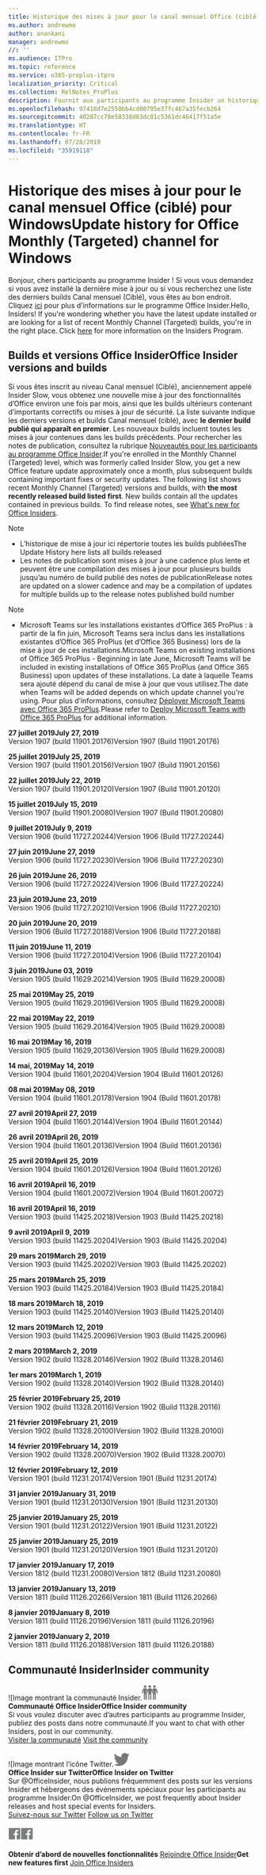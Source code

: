 ```yaml
---
title: Historique des mises à jour pour le canal mensuel Office (ciblé)
ms.author: andrewmo
author: anankani
manager: andrewmo
//: ''
ms.audience: ITPro
ms.topic: reference
ms.service: o365-proplus-itpro
localization_priority: Critical
ms.collection: RelNotes_ProPlus
description: Fournit aux participants au programme Insider un historique des mises à jour pour les versions Canal mensuel (ciblé) pour ordinateur de bureau Windows
ms.openlocfilehash: 97418d7e2550bb4cd00795e37fc467a35fecb264
ms.sourcegitcommit: 40287cc78e58338d63dc01c5361dc46417f51a5e
ms.translationtype: HT
ms.contentlocale: fr-FR
ms.lasthandoff: 07/28/2019
ms.locfileid: "35919118"
---
```

# <a name="update-history-for-office-monthly-targeted-channel-for-windows"></a><span data-ttu-id="db37c-103">Historique des mises à jour pour le canal mensuel Office (ciblé) pour Windows</span><span class="sxs-lookup"><span data-stu-id="db37c-103">Update history for Office Monthly (Targeted) channel for Windows</span></span>

<span data-ttu-id="db37c-p101">Bonjour, chers participants au programme Insider ! Si vous vous demandez si vous avez installé la dernière mise à jour ou si vous recherchez une liste des derniers builds Canal mensuel (Ciblé), vous êtes au bon endroit. Cliquez [ici](https://insider.office.com/) pour plus d’informations sur le programme Office Insider.</span><span class="sxs-lookup"><span data-stu-id="db37c-p101">Hello, Insiders! If you're wondering whether you have the latest update installed or are looking for a list of recent Monthly Channel (Targeted) builds, you're in the right place. Click [here](https://insider.office.com/) for more information on the Insiders Program.</span></span>

## <a name="office-insider-versions-and-builds"></a><span data-ttu-id="db37c-107">Builds et versions Office Insider</span><span class="sxs-lookup"><span data-stu-id="db37c-107">Office Insider versions and builds</span></span>

<span data-ttu-id="db37c-p102">Si vous êtes inscrit au niveau Canal mensuel (Ciblé), anciennement appelé Insider Slow, vous obtenez une nouvelle mise à jour des fonctionnalités d’Office environ une fois par mois, ainsi que les builds ultérieurs contenant d’importants correctifs ou mises à jour de sécurité. La liste suivante indique les derniers versions et builds Canal mensuel (ciblé), avec **le dernier build publié qui apparaît en premier**. Les nouveaux builds incluent toutes les mises à jour contenues dans les builds précédents. Pour rechercher les notes de publication, consultez la rubrique [Nouveautés pour les participants au programme Office Insider](https://support.office.com/fr-FR/article/what-s-new-for-office-insiders-c152d1e2-96ff-4ce9-8c14-e74e13847a24).</span><span class="sxs-lookup"><span data-stu-id="db37c-p102">If you're enrolled in the Monthly Channel (Targeted) level, which was formerly called Insider Slow, you get a new Office feature update approximately once a month, plus subsequent builds containing important fixes or security updates. The following list shows recent Monthly Channel (Targeted) versions and builds, with **the most recently released build listed first**. New builds contain all the updates contained in previous builds. To find release notes, see [What's new for Office Insiders](https://support.office.com/fr-FR/article/what-s-new-for-office-insiders-c152d1e2-96ff-4ce9-8c14-e74e13847a24).</span></span>

> [!NOTE]
> - <span data-ttu-id="db37c-112">L’historique de mise à jour ici répertorie toutes les builds publiées</span><span class="sxs-lookup"><span data-stu-id="db37c-112">The Update History here lists all builds released</span></span>
> - <span data-ttu-id="db37c-113">Les notes de publication sont mises à jour à une cadence plus lente et peuvent être une compilation des mises à jour pour plusieurs builds jusqu’au numéro de build publié des notes de publication</span><span class="sxs-lookup"><span data-stu-id="db37c-113">Release notes are updated on a slower cadence and may be a compilation of updates for multiple builds up to the release notes published build number</span></span>

 > [!NOTE]
> - <span data-ttu-id="db37c-114">Microsoft Teams sur les installations existantes d’Office 365 ProPlus : à partir de la fin juin, Microsoft Teams sera inclus dans les installations existantes d’Office 365 ProPlus (et d’Office 365 Business) lors de la mise à jour de ces installations.</span><span class="sxs-lookup"><span data-stu-id="db37c-114">Microsoft Teams on existing installations of Office 365 ProPlus - Beginning in late June, Microsoft Teams will be included in existing installations of Office 365 ProPlus (and Office 365 Business) upon updates of these installations.</span></span> <span data-ttu-id="db37c-115">La date à laquelle Teams sera ajouté dépend du canal de mise à jour que vous utilisez.</span><span class="sxs-lookup"><span data-stu-id="db37c-115">The date when Teams will be added depends on which update channel you're using.</span></span> <span data-ttu-id="db37c-116">Pour plus d’informations, consultez [Déployer Microsoft Teams avec Office 365 ProPlus](https://docs.microsoft.com/fr-FR/deployoffice/teams-install).</span><span class="sxs-lookup"><span data-stu-id="db37c-116">Please refer to [Deploy Microsoft Teams with Office 365 ProPlus](https://docs.microsoft.com/fr-FR/deployoffice/teams-install) for additional information.</span></span>

[//]: # (NE PAS SUPPRIMER)

<span data-ttu-id="db37c-118">**27 juillet 2019**</span><span class="sxs-lookup"><span data-stu-id="db37c-118">**July 27, 2019**</span></span><br/>
<span data-ttu-id="db37c-119">Version 1907 (build 11901.20176)</span><span class="sxs-lookup"><span data-stu-id="db37c-119">Version 1907 (Build 11901.20176)</span></span><br/>

<span data-ttu-id="db37c-120">**25 juillet 2019**</span><span class="sxs-lookup"><span data-stu-id="db37c-120">**July 25, 2019**</span></span><br/>
<span data-ttu-id="db37c-121">Version 1907 (build 11901.20156)</span><span class="sxs-lookup"><span data-stu-id="db37c-121">Version 1907 (Build 11901.20156)</span></span><br/>

<span data-ttu-id="db37c-122">**22 juillet 2019**</span><span class="sxs-lookup"><span data-stu-id="db37c-122">**July 22, 2019**</span></span><br/>
<span data-ttu-id="db37c-123">Version 1907 (build 11901.20120)</span><span class="sxs-lookup"><span data-stu-id="db37c-123">Version 1907 (Build 11901.20120)</span></span><br/>

<span data-ttu-id="db37c-124">**15 juillet 2019**</span><span class="sxs-lookup"><span data-stu-id="db37c-124">**July 15, 2019**</span></span><br/>
<span data-ttu-id="db37c-125">Version 1907 (build 11901.20080)</span><span class="sxs-lookup"><span data-stu-id="db37c-125">Version 1907 (Build 11901.20080)</span></span><br/>

<span data-ttu-id="db37c-126">**9 juillet 2019**</span><span class="sxs-lookup"><span data-stu-id="db37c-126">**July 9, 2019**</span></span><br/>
<span data-ttu-id="db37c-127">Version 1906 (build 11727.20244)</span><span class="sxs-lookup"><span data-stu-id="db37c-127">Version 1906 (Build 11727.20244)</span></span><br/>

<span data-ttu-id="db37c-128">**27 juin 2019**</span><span class="sxs-lookup"><span data-stu-id="db37c-128">**June 27, 2019**</span></span><br/>
<span data-ttu-id="db37c-129">Version 1906 (build 11727.20230)</span><span class="sxs-lookup"><span data-stu-id="db37c-129">Version 1906 (Build 11727.20230)</span></span><br/>

<span data-ttu-id="db37c-130">**26 juin 2019**</span><span class="sxs-lookup"><span data-stu-id="db37c-130">**June 26, 2019**</span></span><br/>
<span data-ttu-id="db37c-131">Version 1906 (build 11727.20224)</span><span class="sxs-lookup"><span data-stu-id="db37c-131">Version 1906 (Build 11727.20224)</span></span><br/>

<span data-ttu-id="db37c-132">**23 juin 2019**</span><span class="sxs-lookup"><span data-stu-id="db37c-132">**June 23, 2019**</span></span><br/>
<span data-ttu-id="db37c-133">Version 1906 (build 11727.20210)</span><span class="sxs-lookup"><span data-stu-id="db37c-133">Version 1906 (Build 11727.20210)</span></span><br/>

<span data-ttu-id="db37c-134">**20 juin 2019**</span><span class="sxs-lookup"><span data-stu-id="db37c-134">**June 20, 2019**</span></span><br/>
<span data-ttu-id="db37c-135">Version 1906 (Build 11727.20188)</span><span class="sxs-lookup"><span data-stu-id="db37c-135">Version 1906 (Build 11727.20188)</span></span><br/>

<span data-ttu-id="db37c-136">**11 juin 2019**</span><span class="sxs-lookup"><span data-stu-id="db37c-136">**June 11, 2019**</span></span><br/>
<span data-ttu-id="db37c-137">Version 1906 (build 11727.20104)</span><span class="sxs-lookup"><span data-stu-id="db37c-137">Version 1906 (Build 11727.20104)</span></span><br/>

<span data-ttu-id="db37c-138">**3 juin 2019**</span><span class="sxs-lookup"><span data-stu-id="db37c-138">**June 03, 2019**</span></span><br/>
<span data-ttu-id="db37c-139">Version 1905 (build 11629.20214)</span><span class="sxs-lookup"><span data-stu-id="db37c-139">Version 1905 (Build 11629.20008)</span></span><br/>

<span data-ttu-id="db37c-140">**25 mai 2019**</span><span class="sxs-lookup"><span data-stu-id="db37c-140">**May 25, 2019**</span></span><br/>
<span data-ttu-id="db37c-141">Version 1905 (build 11629.20196)</span><span class="sxs-lookup"><span data-stu-id="db37c-141">Version 1905 (Build 11629.20008)</span></span><br/>

<span data-ttu-id="db37c-142">**22 mai 2019**</span><span class="sxs-lookup"><span data-stu-id="db37c-142">**May 22, 2019**</span></span><br/> <span data-ttu-id="db37c-143">Version 1905 (build 11629.20164)</span><span class="sxs-lookup"><span data-stu-id="db37c-143">Version 1905 (Build 11629.20008)</span></span><br/>

<span data-ttu-id="db37c-144">**16 mai 2019**</span><span class="sxs-lookup"><span data-stu-id="db37c-144">**May 16, 2019**</span></span><br/>
<span data-ttu-id="db37c-145">Version 1905 (build 11629,20136)</span><span class="sxs-lookup"><span data-stu-id="db37c-145">Version 1905 (Build 11629.20008)</span></span><br/>

<span data-ttu-id="db37c-146">**14 mai, 2019**</span><span class="sxs-lookup"><span data-stu-id="db37c-146">**May 14, 2019**</span></span><br/>
<span data-ttu-id="db37c-147">Version 1904 (build 11601,20204)</span><span class="sxs-lookup"><span data-stu-id="db37c-147">Version 1904 (Build 11601.20126)</span></span><br/>

<span data-ttu-id="db37c-148">**08 mai 2019**</span><span class="sxs-lookup"><span data-stu-id="db37c-148">**May 08, 2019**</span></span><br/>
<span data-ttu-id="db37c-149">Version 1904 (build 11601.20178)</span><span class="sxs-lookup"><span data-stu-id="db37c-149">Version 1904 (Build 11601.20178)</span></span><br/>

<span data-ttu-id="db37c-150">**27 avril 2019**</span><span class="sxs-lookup"><span data-stu-id="db37c-150">**April 27, 2019**</span></span><br/>
<span data-ttu-id="db37c-151">Version 1904 (build 11601.20144)</span><span class="sxs-lookup"><span data-stu-id="db37c-151">Version 1904 (Build 11601.20144)</span></span><br/>

<span data-ttu-id="db37c-152">**26 avril 2019**</span><span class="sxs-lookup"><span data-stu-id="db37c-152">**April 26, 2019**</span></span><br/>
<span data-ttu-id="db37c-153">Version 1904 (build 11601.20136)</span><span class="sxs-lookup"><span data-stu-id="db37c-153">Version 1904 (Build 11601.20136)</span></span><br/>

<span data-ttu-id="db37c-154">**25 avril 2019**</span><span class="sxs-lookup"><span data-stu-id="db37c-154">**April 25, 2019**</span></span><br/>
<span data-ttu-id="db37c-155">Version 1904 (build 11601.20126)</span><span class="sxs-lookup"><span data-stu-id="db37c-155">Version 1904 (Build 11601.20126)</span></span><br/>

<span data-ttu-id="db37c-156">**16 avril 2019**</span><span class="sxs-lookup"><span data-stu-id="db37c-156">**April 16, 2019**</span></span><br/>
<span data-ttu-id="db37c-157">Version 1904 (build 11601.20072)</span><span class="sxs-lookup"><span data-stu-id="db37c-157">Version 1904 (Build 11601.20072)</span></span><br/>

<span data-ttu-id="db37c-158">**16 avril 2019**</span><span class="sxs-lookup"><span data-stu-id="db37c-158">**April 16, 2019**</span></span><br/>
<span data-ttu-id="db37c-159">Version 1903 (build 11425.20218)</span><span class="sxs-lookup"><span data-stu-id="db37c-159">Version 1903 (Build 11425.20218)</span></span><br/>

<span data-ttu-id="db37c-160">**9 avril 2019**</span><span class="sxs-lookup"><span data-stu-id="db37c-160">**April 9, 2019**</span></span><br/>
<span data-ttu-id="db37c-161">Version 1903 (build 11425.20204)</span><span class="sxs-lookup"><span data-stu-id="db37c-161">Version 1903 (Build 11425.20204)</span></span><br/>

<span data-ttu-id="db37c-162">**29 mars 2019**</span><span class="sxs-lookup"><span data-stu-id="db37c-162">**March 29, 2019**</span></span><br/> <span data-ttu-id="db37c-163">Version 1903 (build 11425.20202)</span><span class="sxs-lookup"><span data-stu-id="db37c-163">Version 1903 (Build 11425.20202)</span></span><br/>

<span data-ttu-id="db37c-164">**25 mars 2019**</span><span class="sxs-lookup"><span data-stu-id="db37c-164">**March 25, 2019**</span></span><br/> <span data-ttu-id="db37c-165">Version 1903 (build 11425.20184)</span><span class="sxs-lookup"><span data-stu-id="db37c-165">Version 1903 (Build 11425.20184)</span></span><br/>

<span data-ttu-id="db37c-166">**18 mars 2019**</span><span class="sxs-lookup"><span data-stu-id="db37c-166">**March 18, 2019**</span></span><br/> <span data-ttu-id="db37c-167">Version 1903 (build 11425.20140)</span><span class="sxs-lookup"><span data-stu-id="db37c-167">Version 1903 (Build 11425.20140)</span></span><br/>

<span data-ttu-id="db37c-168">**12 mars 2019**</span><span class="sxs-lookup"><span data-stu-id="db37c-168">**March 12, 2019**</span></span><br/> <span data-ttu-id="db37c-169">Version 1903 (build 11425.20096)</span><span class="sxs-lookup"><span data-stu-id="db37c-169">Version 1903 (Build 11425.20096)</span></span><br/>

<span data-ttu-id="db37c-170">**2 mars 2019**</span><span class="sxs-lookup"><span data-stu-id="db37c-170">**March 2, 2019**</span></span><br/> <span data-ttu-id="db37c-171">Version 1902 (build 11328.20146)</span><span class="sxs-lookup"><span data-stu-id="db37c-171">Version 1902 (Build 11328.20146)</span></span><br/>

<span data-ttu-id="db37c-172">**1er mars 2019**</span><span class="sxs-lookup"><span data-stu-id="db37c-172">**March 1, 2019**</span></span><br/> <span data-ttu-id="db37c-173">Version 1902 (build 11328.20140)</span><span class="sxs-lookup"><span data-stu-id="db37c-173">Version 1902 (Build 11328.20140)</span></span><br/>

<span data-ttu-id="db37c-174">**25 février 2019**</span><span class="sxs-lookup"><span data-stu-id="db37c-174">**February 25, 2019**</span></span><br/> <span data-ttu-id="db37c-175">Version 1902 (build 11328.20116)</span><span class="sxs-lookup"><span data-stu-id="db37c-175">Version 1902 (Build 11328.20116)</span></span><br/>

<span data-ttu-id="db37c-176">**21 février 2019**</span><span class="sxs-lookup"><span data-stu-id="db37c-176">**February 21, 2019**</span></span><br/> <span data-ttu-id="db37c-177">Version 1902 (build 11328.20100)</span><span class="sxs-lookup"><span data-stu-id="db37c-177">Version 1902 (Build 11328.20100)</span></span><br/>

<span data-ttu-id="db37c-178">**14 février 2019**</span><span class="sxs-lookup"><span data-stu-id="db37c-178">**February 14, 2019**</span></span><br/> <span data-ttu-id="db37c-179">Version 1902 (build 11328.20070)</span><span class="sxs-lookup"><span data-stu-id="db37c-179">Version 1902 (Build 11328.20070)</span></span><br/>

<span data-ttu-id="db37c-180">**12 février 2019**</span><span class="sxs-lookup"><span data-stu-id="db37c-180">**February 12, 2019**</span></span><br/> <span data-ttu-id="db37c-181">Version 1901 (build 11231.20174)</span><span class="sxs-lookup"><span data-stu-id="db37c-181">Version 1901 (Build 11231.20174)</span></span><br/>

<span data-ttu-id="db37c-182">**31 janvier 2019**</span><span class="sxs-lookup"><span data-stu-id="db37c-182">**January 31, 2019**</span></span><br/> <span data-ttu-id="db37c-183">Version 1901 (build 11231.20130)</span><span class="sxs-lookup"><span data-stu-id="db37c-183">Version 1901 (Build 11231.20130)</span></span><br/> 

<span data-ttu-id="db37c-184">**25 janvier 2019**</span><span class="sxs-lookup"><span data-stu-id="db37c-184">**January 25, 2019**</span></span><br/> <span data-ttu-id="db37c-185">Version 1901 (build 11231.20122)</span><span class="sxs-lookup"><span data-stu-id="db37c-185">Version 1901 (Build 11231.20122)</span></span><br/> 

<span data-ttu-id="db37c-186">**25 janvier 2019**</span><span class="sxs-lookup"><span data-stu-id="db37c-186">**January 25, 2019**</span></span><br/> <span data-ttu-id="db37c-187">Version 1901 (build 11231.20120)</span><span class="sxs-lookup"><span data-stu-id="db37c-187">Version 1901 (Build 11231.20120)</span></span><br/> 

<span data-ttu-id="db37c-188">**17 janvier 2019**</span><span class="sxs-lookup"><span data-stu-id="db37c-188">**January 17, 2019**</span></span><br/> <span data-ttu-id="db37c-189">Version 1812 (build 11231.20080)</span><span class="sxs-lookup"><span data-stu-id="db37c-189">Version 1812 (Build 11231.20080)</span></span><br/> 

<span data-ttu-id="db37c-190">**13 janvier 2019**</span><span class="sxs-lookup"><span data-stu-id="db37c-190">**January 13, 2019**</span></span><br/> <span data-ttu-id="db37c-191">Version 1811 (build 11126.20266)</span><span class="sxs-lookup"><span data-stu-id="db37c-191">Version 1811 (Build 11126.20266)</span></span><br/>

<span data-ttu-id="db37c-192">**8 janvier 2019**</span><span class="sxs-lookup"><span data-stu-id="db37c-192">**January 8, 2019**</span></span><br/> <span data-ttu-id="db37c-193">Version 1811 (build 11126.20196)</span><span class="sxs-lookup"><span data-stu-id="db37c-193">Version 1811 (build 11126.20196)</span></span><br/> 

<span data-ttu-id="db37c-194">**2 janvier 2019**</span><span class="sxs-lookup"><span data-stu-id="db37c-194">**January 2, 2019**</span></span><br/> <span data-ttu-id="db37c-195">Version 1811 (build 11126.20188)</span><span class="sxs-lookup"><span data-stu-id="db37c-195">Version 1811 (build 11126.20188)</span></span><br/> 


## <a name="insider-community"></a><span data-ttu-id="db37c-196">Communauté Insider</span><span class="sxs-lookup"><span data-stu-id="db37c-196">Insider community</span></span>

<span data-ttu-id="db37c-197">![Image montrant la communauté Insider.</span><span class="sxs-lookup"><span data-stu-id="db37c-197">![Image showing insider community.</span></span> ](images/insidercommunity.png)<br/>
<span data-ttu-id="db37c-198">**Communauté Office Insider**</span><span class="sxs-lookup"><span data-stu-id="db37c-198">**Office Insider community**</span></span><br/> <span data-ttu-id="db37c-199">Si vous voulez discuter avec d’autres participants au programme Insider, publiez des posts dans notre communauté.</span><span class="sxs-lookup"><span data-stu-id="db37c-199">If you want to chat with other Insiders, post in our community.</span></span><br/><span data-ttu-id="db37c-200"> 
[Visiter la communauté](https://go.microsoft.com/fwlink/?linkid=843493)</span><span class="sxs-lookup"><span data-stu-id="db37c-200"> 
[Visit the community](https://go.microsoft.com/fwlink/?linkid=843493)</span></span><br/> 

<span data-ttu-id="db37c-201">![Image montrant l’icône Twitter.</span><span class="sxs-lookup"><span data-stu-id="db37c-201">![Image showing twitter icon.</span></span> ](images/twitter.png)<br/>
<span data-ttu-id="db37c-202">**Office Insider sur Twitter**</span><span class="sxs-lookup"><span data-stu-id="db37c-202">**Office Insider on Twitter**</span></span><br/> <span data-ttu-id="db37c-203">Sur @OfficeInsider, nous publions fréquemment des posts sur les versions Insider et hébergeons des événements spéciaux pour les participants au programme Insider.</span><span class="sxs-lookup"><span data-stu-id="db37c-203">On @OfficeInsider, we post frequently about Insider releases and host special events for Insiders.</span></span><br/><span data-ttu-id="db37c-204"> 
[Suivez-nous sur Twitter](https://go.microsoft.com/fwlink/?linkid=717717)</span><span class="sxs-lookup"><span data-stu-id="db37c-204"> 
[Follow us on Twitter](https://go.microsoft.com/fwlink/?linkid=717717)</span></span><br/> 

<span data-ttu-id="db37c-205">[
  ![Image montrant l’icône Facebook. ](images/facebook.png)](https://www.facebook.com/sharer.php?u=https://support.office.com/fr-FR/article/Update-history-for-Office-Insider-for-Windows-desktop-64bbb317-972a-4933-8b82-cc866f0b067c)</span><span class="sxs-lookup"><span data-stu-id="db37c-205">[![Image showing Facebook icon. ](images/facebook.png)](https://www.facebook.com/sharer.php?u=https://support.office.com/en-us/article/Update-history-for-Office-Insider-for-Windows-desktop-64bbb317-972a-4933-8b82-cc866f0b067c)</span></span>       


<span data-ttu-id="db37c-206">**Obtenir d’abord de nouvelles fonctionnalités**
[Rejoindre Office Insider](https://insider.office.com/)</span><span class="sxs-lookup"><span data-stu-id="db37c-206">**Get new features first**
[Join Office Insiders](https://insider.office.com/)</span></span>
